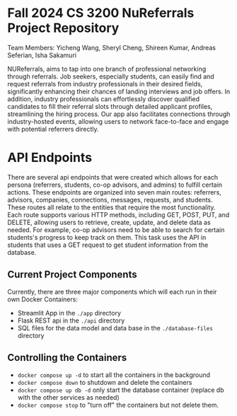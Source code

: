 # Fall 2024 CS 3200 NuReferrals Project Repository
Team Members: Yicheng Wang, Sheryl Cheng, Shireen Kumar, Andreas Seferian, Isha Sakamuri

NUReferrals, aims to tap into one branch of professional networking through referrals. Job seekers, especially students, can easily find and request referrals from industry professionals in their desired fields, significantly enhancing their chances of landing interviews and job offers. In addition, industry professionals can effortlessly discover qualified candidates to fill their referral slots through detailed applicant profiles, streamlining the hiring process. Our app also facilitates connections through industry-hosted events, allowing users to network face-to-face and engage with potential referrers directly.

# API Endpoints
There are several api endpoints that were created which allows for each persona (referrers, students, co-op advisors, and admins) to fulfill certain actions. These endpoints are organized into seven main routes: referrers, advisors, companies, connections, messages, requests, and students. These routes all relate to the entities that require the most functionality. Each route supports various HTTP methods, including GET, POST, PUT, and DELETE, allowing users to retrieve, create, update, and delete data as needed. For example, co-op advisors need to be able to search for certain students's progress to keep track on them. This task uses the API in students that uses a GET request to get student information from the database.

## Current Project Components

Currently, there are three major components which will each run in their own Docker Containers:

- Streamlit App in the `./app` directory
- Flask REST api in the `./api` directory
- SQL files for the data model and data base in the `./database-files` directory


## Controlling the Containers

- `docker compose up -d` to start all the containers in the background
- `docker compose down` to shutdown and delete the containers
- `docker compose up db -d` only start the database container (replace db with the other services as needed)
- `docker compose stop` to "turn off" the containers but not delete them. 
